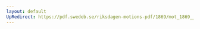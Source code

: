 ```yaml
---
layout: default
UpRedirect: https://pdf.swedeb.se/riksdagen-motions-pdf/1869/mot_1869__ak__00230.pdf
---
```

